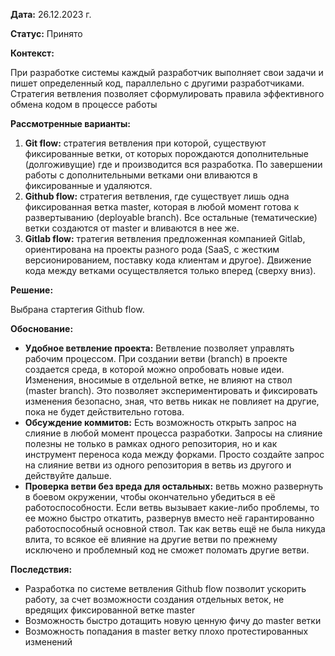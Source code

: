 **Дата:** 26.12.2023 г.

**Статус:** Принято

**Контекст:**

При разработке системы каждый разработчик выполняет свои задачи и пишет определенный код, параллельно с другими разработчиками. Стратегия ветвления позволяет сформулировать правила эффективного обмена кодом в процессе работы


**Рассмотренные варианты:**

1. **Git flow:** стратегия ветвления при которой, существуют фиксированные ветки, от которых порождаются дополнительные (долгоживущие) где и производится вся разработка. По завершении работы с дополнительными ветками они вливаются в фиксированные и удаляются.
2. **Github flow:** стратегия ветвления, где существует лишь одна фиксированная ветка master, которая в любой момент готова к развертыванию (deployable branch). Все остальные (тематические) ветки создаются от master и вливаются в нее же.
3. **Gitlab flow:** тратегия ветвления предложенная компанией Gitlab, ориентирована на проекты разного рода (SaaS, с жестким версионированием, поставку кода клиентам и другое). Движение кода между ветками осуществляется только вперед (сверху вниз).

**Решение:**

Выбрана  стартегия Github flow.

**Обоснование:**

- **Удобное ветвление проекта:**   Ветвление позволяет управлять рабочим процессом. При создании ветви (branch) в проекте создается среда, в которой можно опробовать новые идеи. Изменения, вносимые в отдельной ветке, не влияют на ствол (master branch). Это позволяет экспериментировать и фиксировать изменения безопасно, зная, что ветвь никак не повлияет на другие, пока не будет действительно готова.
- **Обсуждение коммитов:** Есть возможность открыть запрос на слияние в любой момент процесса разработки. Запросы на слияние полезны не только в рамках одного репозитория, но и как инструмент переноса кода между форками. Просто создайте запрос на слияние ветви из одного репозитория в ветвь из другого и действуйте дальше.
- **Проверка ветви без вреда для остальных:** ветвь можно развернуть в боевом окружении, чтобы окончательно убедиться в её работоспособности. Если ветвь вызывает какие-либо проблемы, то ее можно быстро откатить, развернув вместо неё гарантированно работоспособный основной ствол. Так как ветвь ещё не была никуда влита, то всякое её влияние на другие ветви по прежнему исключено и проблемный код не сможет поломать другие ветви.

**Последствия:**

- Разработка по системе ветвления Github flow позволит ускорить работу, за счет возможности создания отдельных веток, не вредящих  фиксированной ветке master
- Возможность быстро дотащить новую ценную фичу до master ветки
- Возможность попадания в master ветку плохо протестированных изменений
